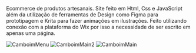 Ecommerce de produtos artesanais. Site feito em Html, Css e JavaScript além da utilização de ferramentas de Design como Figma para prototipagem e Krita para fazer animações em ilustrações. Feito utilizando conexão com a plataforma do Wix por isso a necessidade de ser escrito em apenas uma página.



![CamboimMenu](https://github.com/GustavoPizente/camboim-biojoias/assets/163063349/b9f4bd2c-048d-458a-974c-e03348a3451b)
![CamboimMain2](https://github.com/GustavoPizente/camboim-biojoias/assets/163063349/6a3acff7-a829-475a-92d2-4adeb461807a)
![CamboimMain](https://github.com/GustavoPizente/camboim-biojoias/assets/163063349/ef436872-2d97-4717-b810-edf63bb2ca80)
